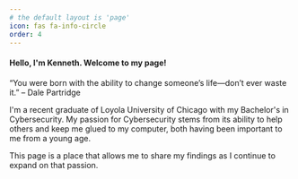```yaml
---
# the default layout is 'page'
icon: fas fa-info-circle
order: 4
---
```


#### Hello, I'm Kenneth. Welcome to my page!

“You were born with the ability to change someone’s life—don’t ever waste it.” – Dale Partridge

I'm a recent graduate of Loyola University of Chicago with my Bachelor's in Cybersecurity. My passion for Cybersecurity stems from its ability to help others and keep me glued to my computer, both having been important to me from a young age. 

This page is a place that allows me to share my findings as I continue to expand on that passion. 

